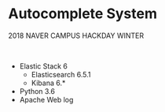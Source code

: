 # Autocomplete System
2018 NAVER CAMPUS HACKDAY WINTER

<br>


* Elastic Stack 6
  - Elasticsearch 6.5.1
  - Kibana 6.*
* Python 3.6
* Apache Web log
